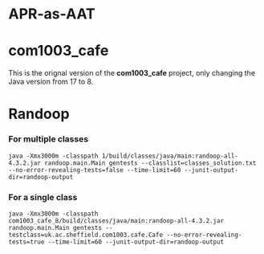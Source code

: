 # APR-as-AAT

# com1003_cafe

This is the orignal version of the **com1003_cafe** project, only changing the Java version from 17 to 8.

# Randoop

### For multiple classes

```shell
java -Xmx3000m -classpath 1/build/classes/java/main:randoop-all-4.3.2.jar randoop.main.Main gentests --classlist=classes_solution.txt --no-error-revealing-tests=false --time-limit=60 --junit-output-dir=randoop-output
```

### For a single class

```shell
java -Xmx3000m -classpath com1003_cafe_8/build/classes/java/main:randoop-all-4.3.2.jar randoop.main.Main gentests --testclass=uk.ac.sheffield.com1003.cafe.Cafe --no-error-revealing-tests=true --time-limit=60 --junit-output-dir=randoop-output
```


